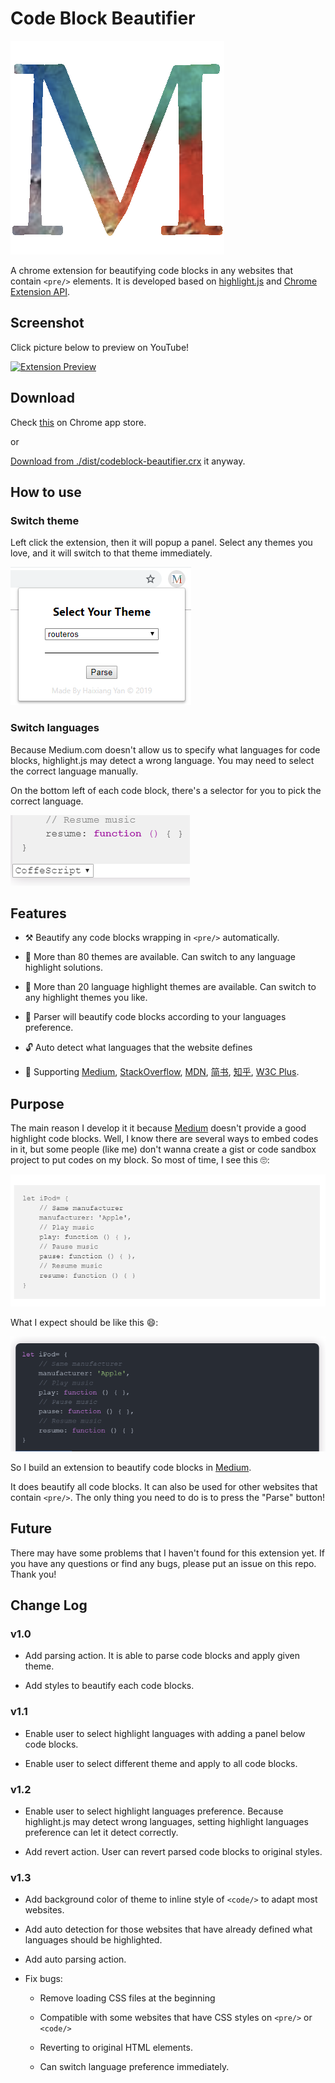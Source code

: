 # Code Block Beautifier 
![Logo](screenshot/icon-origin.png)

A chrome extension for beautifying code blocks in any websites that contain `<pre/>` elements. It is developed based on [highlight.js](https://highlightjs.org/) and [Chrome Extension API](https://developer.chrome.com/home).

## Screenshot

Click picture below to preview on YouTube!

[![Extension Preview](https://img.youtube.com/vi/54oWSp4UbME/0.jpg)](https://www.youtube.com/watch?v=54oWSp4UbME)

## Download

Check [this]() on Chrome app store.

or

[Download from ./dist/codeblock-beautifier.crx](./dist/codeblock-beautifier.crx) it anyway.

## How to use

### Switch theme
Left click the extension, then it will popup a panel. Select any themes you love, and it will switch to that theme immediately.

![Switch Theme](screenshot/themePanel.PNG)

### Switch languages
Because Medium.com doesn't allow us to specify what languages for code blocks, highlight.js may detect a wrong language.
You may need to select the correct language manually.

On the bottom left of each code block, there's a selector for you to pick the correct language.

![Languages Selector](screenshot/langSelector.PNG)


## Features

* ⚒ Beautify any code blocks wrapping in `<pre/>` automatically. 

* 🎉 More than 80 themes are available. Can switch to any language highlight solutions.

* 🎊 More than 20 language highlight themes are available. Can switch to any highlight themes you like.

* 🧲 Parser will beautify code blocks according to your languages preference.

* 🔓 Auto detect what languages that the website defines

* 🎁 Supporting [Medium](https://medium.com/), [StackOverflow](https://stackoverflow.com/), [MDN](https://developer.mozilla.org/en-US/),
[简书](https://www.jianshu.com/), [知乎](https://www.zhihu.com/), [W3C Plus](https://www.w3cplus.com/).

## Purpose
The main reason I develop it it because [Medium](www.medium.com) doesn't provide a good highlight code blocks.
Well, I know there are several ways to embed codes in it, but some people (like me) don't wanna create a gist or code sandbox project to put codes on my block. So most of time, I see this 🙄:

![No highlight](screenshot/medium.PNG)

What I expect should be like this 😄:

![Highlight](screenshot/jianshu.PNG)

So I build an extension to beautify code blocks in [Medium](www.medium.com).

It does beautify all code blocks. It can also be used for other websites that contain `<pre/>`.
The only thing you need to do is to press the "Parse" button!

## Future
There may have some problems that I haven't found for this extension yet. If you have any questions or find any bugs, please put an issue on this repo. Thank you!

## Change Log

### v1.0

* Add parsing action. It is able to parse code blocks and apply given theme.

* Add styles to beautify each code blocks.

### v1.1

* Enable user to select highlight languages with adding a panel below code blocks. 

* Enable user to select different theme and apply to all code blocks.

### v1.2

* Enable user to select highlight languages preference. Because highlight.js may detect wrong languages,
setting highlight languages preference can let it detect correctly.

* Add revert action. User can revert parsed code blocks to original styles.

### v1.3

* Add background color of theme to inline style of `<code/>` to adapt most websites.

* Add auto detection for those websites that have already defined what languages should be highlighted.

* Add auto parsing action.

* Fix bugs:

    * Remove loading CSS files at the beginning
    
    * Compatible with some websites that have CSS styles on `<pre/>` or `<code/>`
    
    * Reverting to original HTML elements.
    
    * Can switch language preference immediately.
